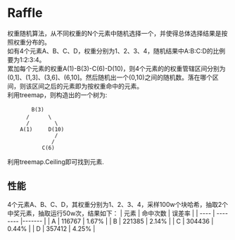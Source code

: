 # Raffle
权重随机算法，从不同权重的N个元素中随机选择一个，并使得总体选择结果是按照权重分布的。  
如有4个元素A、B、C、D，权重分别为1、2、3、4，随机结果中A:B:C:D的比例要为1:2:3:4。  
累加每个元素的权重A(1)-B(3)-C(6)-D(10)，则4个元素的的权重管辖区间分别为(0,1]、(1,3]、(3,6]、(6,10]。然后随机出一个(0,10)之间的随机数。落在哪个区间，则该区间之后的元素即为按权重命中的元素。  
利用treemap，则构造出的一个树为:
```
　　　　 B(3)
　　　 /      \
      /        \
    A(1)     D(10)
               /
              /
           C(6)
```
利用treemap.Ceiling即可找到元素.

## 性能
4个元素A、B、C、D，其权重分别为1、2、3、4，采样100w个块哈希，抽取2个中奖元素，抽取运行50w次，结果如下：
| 元素 | 命中次数 | 误差率 |
| ---- | -------- |------- |
| A | 116767 | 1.67% |
| B | 221385 | 2.14% |
| C | 304436 | 0.44% |
| D | 357412 | 4.25% |

